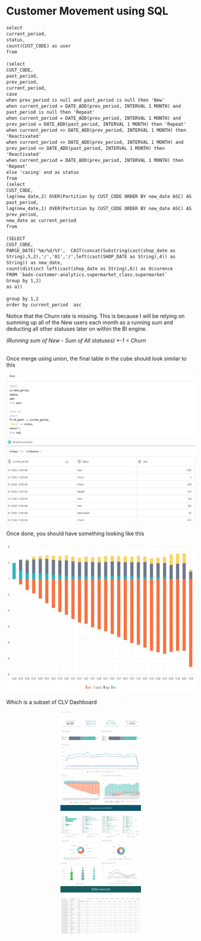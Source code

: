 <p><h1>Customer Movement using SQL</h1>

```
select
current_period,
status,
count(CUST_CODE) as user
from

(select
CUST_CODE,
past_period,
prev_period,
current_period,
case 
when prev_period is null and past_period is null then 'New'
when current_period = DATE_ADD(prev_period, INTERVAL 1 MONTH) and past_period is null then 'Repeat'
when current_period = DATE_ADD(prev_period, INTERVAL 1 MONTH) and prev_period = DATE_ADD(past_period, INTERVAL 1 MONTH) then 'Repeat'
when current_period <> DATE_ADD(prev_period, INTERVAL 1 MONTH) then 'Reactivated'
when current_period <> DATE_ADD(prev_period, INTERVAL 1 MONTH) and prev_period <> DATE_ADD(past_period, INTERVAL 1 MONTH) then 'Reactivated'
when current_period = DATE_ADD(prev_period, INTERVAL 1 MONTH) then 'Repeat'
else 'casing' end as status
from
(select
CUST_CODE,
lag(new_date,2) OVER(Partition by CUST_CODE ORDER BY new_date ASC) AS past_period,
lag(new_date,1) OVER(Partition by CUST_CODE ORDER BY new_date ASC) AS prev_period,
new_date as current_period
from

(SELECT 
CUST_CODE,
PARSE_DATE('%m/%d/%Y',  CAST(concat(Substring(cast(shop_date as String),5,2),'/','01','/',left(cast(SHOP_DATE as String),4)) as String)) as new_date,
count(distinct left(cast(shop_date as String),6)) as Occurence
FROM `bads-customer-analytics.supermarket_class.supermarket`
Group by 1,2)
as a))

group by 1,2
order by current_period  asc 
```

Notice that the Churn rate is missing. This is because I will be relying on summing up all of the New users each month as a running sum and deducting all other statuses later on within the BI engine.

<i> (Running sum of New - Sum of All statuses) *-1 = Churn </i>

<br>
Once merge using union, the final table in the cube should look similar to this
<p align="center"><img src="data/cube.jpg" height ="400"></p>
</p>

Once done, you should have something looking like this
<p align="center"><img src="data/Graph.jpg" height ="400"></p>

Which is a subset of CLV Dashboard
<p align="center"><img src="data/CLV_ProductRec.png" height ="600"></p>
